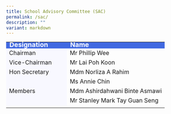 ```yaml
---
title: School Advisory Committee (SAC)
permalink: /sac/
description: ""
variant: markdown
---
```

<table>
<tbody>
		</tbody><thead>
            <tr>
               <!--<td colspan="2" style="font-family:impact; font-size:25px"><img style="border:5px solid lightgrey; width:65%" src="/images/SAC%20members.jpeg"></td>-->
            </tr>
         </thead>
  <tbody><tr style="line-height:10px; background-color:royalblue; font-weight: bold; font-size:18px; color:white">
		<td>Designation</td>
    <td>Name</td>
  </tr>
  <tr>
		<td style="background-color:ghostwhite" width="150">Chairman</td>
    <td>Mr Phillip Wee</td>
  </tr>
  <tr>
		<td style="background-color:ghostwhite">Vice-Chairman</td>
    <td>Mr Lai Poh Koon</td>
  </tr>
  <tr>
		<td style="background-color:ghostwhite">Hon Secretary</td>
    <td>Mdm Norliza A Rahim</td>
  </tr>
  <tr>
		<td rowspan="3" style="background-color:ghostwhite">Members</td>
    <td>Ms Annie Chin</td>
  </tr>
	<tr><td>Mdm Ashirdahwani Binte Asmawi</td></tr>
	<tr><td>Mr Stanley Mark Tay Guan Seng</td></tr>
		<tr><td></td></tr>
</tbody>
</table>